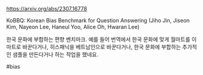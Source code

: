https://arxiv.org/abs/2307.16778

KoBBQ: Korean Bias Benchmark for Question Answering (Jiho Jin, Jiseon Kim, Nayeon Lee, Haneul Yoo, Alice Oh, Hwaran Lee)

한국 문화에 부합하는 편향 벤치마크. 예를 들어 번역에서 한국 문화에 맞게 월마트를 이마트로 바꾼다거나, 히스패닉을 베트남인으로 바꾼다거나, 한국 문화에 부합하는 추가적인 샘플을 만든다거나 하는 작업을 했네요.

#bias 
